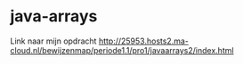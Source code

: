 # java-arrays

Link naar mijn opdracht http://25953.hosts2.ma-cloud.nl/bewijzenmap/periode1.1/pro1/javaarrays2/index.html
